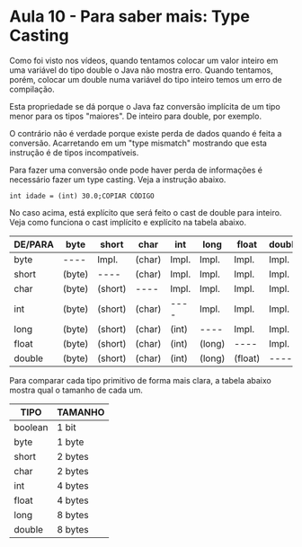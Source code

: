 # Aula 10 - Para saber mais: Type Casting

Como foi visto nos vídeos, quando tentamos colocar um valor inteiro em uma variável do tipo double o Java não mostra erro. Quando tentamos, porém, colocar um double numa variável do tipo inteiro temos um erro de compilação.

Esta propriedade se dá porque o Java faz conversão implícita de um tipo menor para os tipos "maiores". De inteiro para double, por exemplo.

O contrário não é verdade porque existe perda de dados quando é feita a conversão. Acarretando em um "type mismatch" mostrando que esta instrução é de tipos incompatíveis.

Para fazer uma conversão onde pode haver perda de informações é necessário fazer um type casting. Veja a instrução abaixo.

```
int idade = (int) 30.0;COPIAR CÓDIGO
```

No caso acima, está explícito que será feito o cast de double para inteiro. Veja como funciona o cast implícito e explícito na tabela abaixo.

| DE/PARA | byte | short | char | int | long | float | double |
| --- | --- | --- | --- | --- | --- | --- | --- |
| byte | ---- | Impl. | (char) | Impl. | Impl. | Impl. | Impl. |
| short | (byte) | ---- | (char) | Impl. | Impl. | Impl. | Impl. |
| char | (byte) | (short) | ---- | Impl. | Impl. | Impl. | Impl. |
| int | (byte) | (short) | (char) | ---- | Impl. | Impl. | Impl. |
| long | (byte) | (short) | (char) | (int) | ---- | Impl. | Impl. |
| float | (byte) | (short) | (char) | (int) | (long) | ---- | Impl. |
| double | (byte) | (short) | (char) | (int) | (long) | (float) | ---- |

Para comparar cada tipo primitivo de forma mais clara, a tabela abaixo mostra qual o tamanho de cada um.

| TIPO | TAMANHO |
| --- | --- |
| boolean | 1 bit |
| byte | 1 byte |
| short | 2 bytes |
| char | 2 bytes |
| int | 4 bytes |
| float | 4 bytes |
| long | 8 bytes |
| double | 8 bytes |